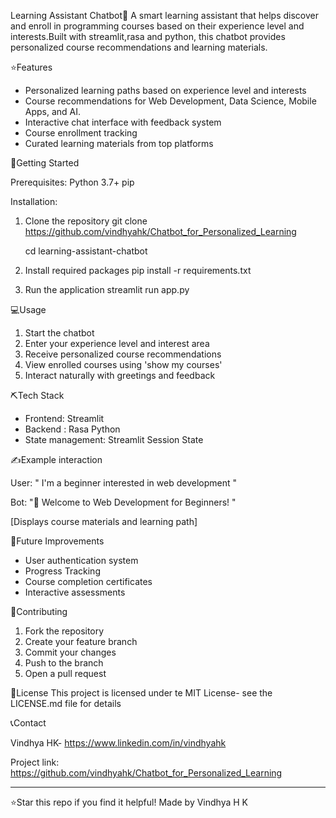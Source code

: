 Learning Assistant Chatbot🤖
A smart learning assistant that helps discover and enroll in programming courses based on their experience level and interests.Built with streamlit,rasa and python, this chatbot provides personalized course recommendations and learning materials.


⭐Features
- Personalized learning paths based on experience level and interests
- Course recommendations for Web Development, Data Science, Mobile Apps, and AI.
- Interactive chat interface with feedback system
- Course enrollment tracking
- Curated learning materials from top platforms

🚀Getting Started

Prerequisites:
Python 3.7+
pip

Installation:
1. Clone the repository
   git clone https://github.com/vindhyahk/Chatbot_for_Personalized_Learning
   
   cd learning-assistant-chatbot

3. Install required packages
   pip install -r requirements.txt

4. Run the application
   streamlit run app.py

💻Usage

1. Start the chatbot
2. Enter your experience level and interest area
3. Receive personalized course recommendations
4. View enrolled courses using 'show my courses'
5. Interact naturally with greetings and feedback

⛏️Tech Stack
- Frontend: Streamlit
- Backend : Rasa Python
- State management: Streamlit Session State

✍️Example interaction

User: " I'm a beginner interested in web development "

Bot: "🎉 Welcome to Web Development for Beginners! "

[Displays course materials and learning path]


🌱Future Improvements
- User authentication system
- Progress Tracking
- Course completion certificates
- Interactive assessments

🤝Contributing
1. Fork the repository
2. Create your feature branch
3. Commit your changes
4. Push to the branch
5. Open a pull request

📝License
This project is licensed under te MIT License- see the LICENSE.md file for details

📞Contact

Vindhya HK- https://www.linkedin.com/in/vindhyahk

Project link: https://github.com/vindhyahk/Chatbot_for_Personalized_Learning

---

⭐Star this repo if you find it helpful!
Made by Vindhya H K
